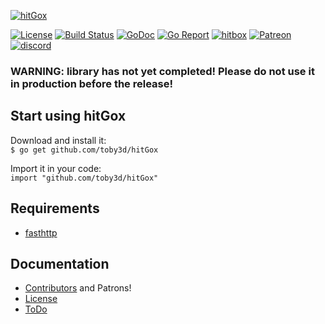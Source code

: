 [![hitGox](https://cloud.githubusercontent.com/assets/5412322/20304395/cb6f0f62-ab51-11e6-9b81-c2dd7db55afb.jpg)](https://www.hitbox.tv/toby3d/subscribe)

[![License](https://img.shields.io/npm/l/express.svg?maxAge=2592000)](LICENSE.md)
[![Build Status](https://travis-ci.org/toby3d/hitGox.svg)](https://travis-ci.org/toby3d/hitGox)
[![GoDoc](https://godoc.org/github.com/toby3d/hitGox?status.svg)](https://godoc.org/github.com/toby3d/hitGox)
[![Go Report](https://goreportcard.com/badge/github.com/toby3d/hitGox)](https://goreportcard.com/report/github.com/toby3d/hitGox)
[![hitbox](https://img.shields.io/badge/subscribe-hitbox-99cc00.svg)](https://www.hitbox.tv/toby3d/subscribe)
[![Patreon](https://img.shields.io/badge/support-patreon-E66500.svg?maxAge=2592000)](https://www.patreon.com/toby3d)
[![discord](https://discordapp.com/api/guilds/208605007744860163/widget.png)](https://discord.gg/fM4QqmA)

### WARNING: library has not yet completed! Please **do not use it in production** before the release!

## Start using hitGox
Download and install it:  
`$ go get github.com/toby3d/hitGox`

Import it in your code:  
`import "github.com/toby3d/hitGox"`

## Requirements
- [fasthttp](https://github.com/valyala/fasthttp)

## Documentation
- [Contributors](CONTRIBUTORS.md) and Patrons!
- [License](LICENSE.md)
- [ToDo](https://github.com/toby3d/hitGox/projects/)
